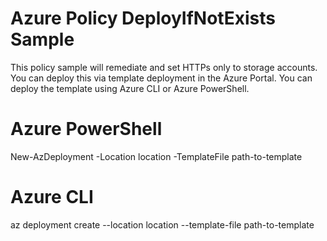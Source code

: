 # Azure Policy DeployIfNotExists Sample

This policy sample will remediate and set HTTPs only to storage accounts.
You can deploy this via template deployment in the Azure Portal. You can deploy the template
using Azure CLI or Azure PowerShell.

# Azure PowerShell

New-AzDeployment -Location location -TemplateFile path-to-template

# Azure CLI

az deployment create --location location --template-file path-to-template
